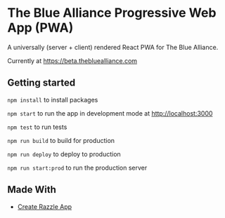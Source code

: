 # The Blue Alliance Progressive Web App (PWA)

A universally (server + client) rendered React PWA for The Blue Alliance.

Currently at https://beta.thebluealliance.com

## Getting started

`npm install` to install packages

`npm start` to run the app in development mode at [http://localhost:3000](http://localhost:3000)

`npm test` to run tests

`npm run build` to build for production

`npm run deploy` to deploy to production

`npm run start:prod` to run the production server

## Made With

* [Create Razzle App](https://github.com/jaredpalmer/razzle)

